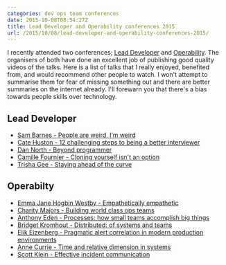 ```yaml
---
categories: dev ops team conferences
date: 2015-10-08T08:54:27Z
title: Lead Developer and Operability conferences 2015
url: /2015/10/08/lead-developer-and-operability-conferences-2015/
---
```


I recently attended two conferences; [Lead Developer](http://2015.theleaddeveloper.com/)
and [Operability](http://operability.io). The organisers of both have done
an excellent job of publishing good quality videos of the talks. Here is a
list of talks that I really enjoyed, benefited from, and would recommend
other people to watch. I won't attempt to summarise them for fear of missing
something out and there are better summaries on the internet already. I'll
forewarn you that there's a bias towards people skills over technology.

## Lead Developer

- [Sam Barnes - People are weird, I’m weird](https://vimeo.com/album/3591333/video/139910836)
- [Cate Huston - 12 challenging steps to being a better interviewer](https://vimeo.com/album/3591333/video/139910837)
- [Dan North - Beyond programmer](https://vimeo.com/album/3591333/video/139910835)
- [Camille Fournier - Cloning yourself isn't an option](https://vimeo.com/album/3591333/video/139907569)
- [Trisha Gee - Staying ahead of the curve](https://vimeo.com/album/3591333/video/139726208)

## Operabilty

- [Emma Jane Hogbin Westby - Empathetically empathetic](https://www.youtube.com/watch?v=xc15bioRdgs)
- [Charity Majors - Building world class ops teams](https://www.youtube.com/watch?v=l4vKPZW-m0E)
- [Anthony Eden - Processes: how small teams accomplish big things](https://www.youtube.com/watch?v=9JjURkuIvy8)
- [Bridget Kromhout - Distributed: of systems and teams](https://www.youtube.com/watch?v=YrpSblFRaI4)
- [Elik Eizenberg - Pragmatic alert correlation in modern production environments](https://www.youtube.com/watch?v=EXk19d09n54)
- [Anne Currie - Time and relative dimension in systems](https://www.youtube.com/watch?v=-WIZ9_Rhc4A)
- [Scott Klein - Effective incident communication](https://www.youtube.com/watch?v=ySSdqfZlC7Y)
